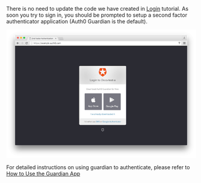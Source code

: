 There is no need to update the code we have created in [Login](/docs/quickstart/spa/react/01-login) tutorial. As soon you try to sign in, you should be prompted to setup a second factor authenticator application (Auth0 Guardian is the default).

![guardian screen](/media/articles/mfa/choose-mfa.png)

For detailed instructions on using guardian to authenticate, please refer to [How to Use the Guardian App](/multifactor-authentication/guardian/user-guide)